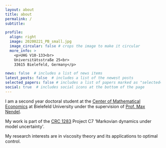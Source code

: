 ```yaml
---
layout: about
title: about
permalink: /
subtitle: 

profile:
  align: right
  image: 20200221_PB_small.jpg
  image_circular: false # crops the image to make it circular
  more_info: >
    <p>UHG V10-133<br>
    Universitätsstraße 25<br>
    33615 Bielefeld, Germany</p>

news: false  # includes a list of news items
latest_posts: false  # includes a list of the newest posts
selected_papers: false # includes a list of papers marked as "selected={true}"
social: true  # includes social icons at the bottom of the page
---
```


I am a second year doctoral student at the [Center of Mathematical Economics](https://www.uni-bielefeld.de/zwe/imw/) at Bielefeld University under the supervision of [Prof. Max Nendel](https://www.uni-bielefeld.de/zwe/imw/members/researchers/nendel/).

My work is part of the [CRC 1283](https://www.sfb1283.uni-bielefeld.de/) Project C7 'Markovian dynamics under model uncertainty'.

My research interests are in viscosity theory and its applications to optimal control.
